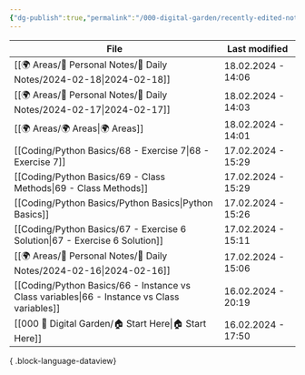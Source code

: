 ```yaml
---
{"dg-publish":true,"permalink":"/000-digital-garden/recently-edited-notes/","dgPassFrontmatter":true,"noteIcon":"3","created":"2023-12-14T09:05:52.599+05:30","updated":"2023-12-14T09:12:44.868+05:30"}
---
```


| File                                                                                           | Last modified      |
| ---------------------------------------------------------------------------------------------- | ------------------ |
| [[🌍 Areas/📧 Personal Notes/📓 Daily Notes/2024-02-18\|2024-02-18]]                        | 18.02.2024 - 14:06 |
| [[🌍 Areas/📧 Personal Notes/📓 Daily Notes/2024-02-17\|2024-02-17]]                        | 18.02.2024 - 14:03 |
| [[🌍 Areas/🌍 Areas\|🌍 Areas]]                                                             | 18.02.2024 - 14:01 |
| [[Coding/Python Basics/68 - Exercise 7\|68 - Exercise 7]]                                   | 17.02.2024 - 15:29 |
| [[Coding/Python Basics/69 - Class Methods\|69 - Class Methods]]                             | 17.02.2024 - 15:29 |
| [[Coding/Python Basics/Python Basics\|Python Basics]]                                       | 17.02.2024 - 15:26 |
| [[Coding/Python Basics/67 - Exercise 6 Solution\|67 - Exercise 6 Solution]]                 | 17.02.2024 - 15:11 |
| [[🌍 Areas/📧 Personal Notes/📓 Daily Notes/2024-02-16\|2024-02-16]]                        | 17.02.2024 - 15:06 |
| [[Coding/Python Basics/66 - Instance vs Class variables\|66 - Instance vs Class variables]] | 16.02.2024 - 20:19 |
| [[000 🏡 Digital Garden/🏠 Start Here\|🏠 Start Here]]                                      | 16.02.2024 - 17:50 |

{ .block-language-dataview}